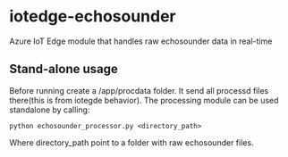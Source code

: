 # iotedge-echosounder
Azure IoT Edge module that handles raw echosounder data in real-time

## Stand-alone usage
Before running create a /app/procdata folder. 
It send all processd files there(this is from iotegde behavior).
The processing module can be used standalone by calling:

    python echosounder_processor.py <directory_path>

Where directory_path point to a folder with raw echosounder files. 
